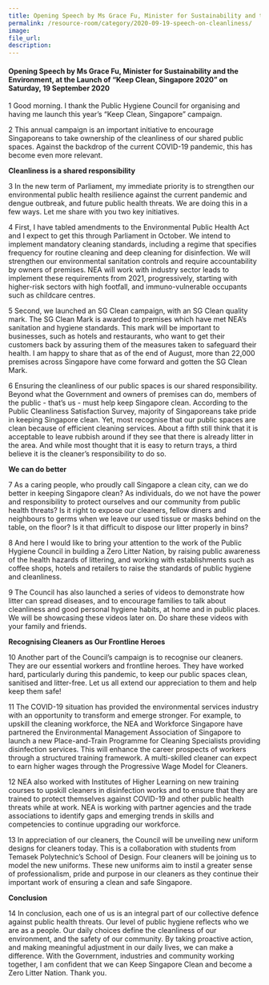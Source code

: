 ```yaml
---
title: Opening Speech by Ms Grace Fu, Minister for Sustainability and the Environment, at the Launch of “Keep Clean, Singapore 2020” on Saturday, 19 September 2020
permalink: /resource-room/category/2020-09-19-speech-on-cleanliness/
image: 
file_url:
description: 
---
```


#### Opening Speech by Ms Grace Fu, Minister for Sustainability and the Environment, at the Launch of “Keep Clean, Singapore 2020” on Saturday, 19 September 2020

1  Good morning. I thank the Public Hygiene Council for organising and having me launch this year’s “Keep Clean, Singapore” campaign.

2  This annual campaign is an important initiative to encourage Singaporeans to take ownership of the cleanliness of our shared public spaces. Against the backdrop of the current COVID-19 pandemic, this has become even more relevant.

**Cleanliness is a shared responsibility**

3  In the new term of Parliament, my immediate priority is to strengthen our environmental public health resilience against the current pandemic and dengue outbreak, and future public health threats. We are doing this in a few ways. Let me share with you two key initiatives.

4  First, I have tabled amendments to the Environmental Public Health Act and I expect to get this through Parliament in October. We intend to implement mandatory cleaning standards, including a regime that specifies frequency for routine cleaning and deep cleaning for disinfection. We will strengthen our environmental sanitation controls and require accountability by owners of premises. NEA will work with industry sector leads to implement these requirements from 2021, progressively, starting with higher-risk sectors with high footfall, and immuno-vulnerable occupants such as childcare centres.

5  Second, we launched an SG Clean campaign, with an SG Clean quality mark. The SG Clean Mark is awarded to premises which have met NEA’s sanitation and hygiene standards. This mark will be important to businesses, such as hotels and restaurants, who want to get their customers back by assuring them of the measures taken to safeguard their health. I am happy to share that as of the end of August, more than 22,000 premises across Singapore have come forward and gotten the SG Clean Mark.

6  Ensuring the cleanliness of our public spaces is our shared responsibility. Beyond what the Government and owners of premises can do, members of the public - that’s us - must help keep Singapore clean. According to the Public Cleanliness Satisfaction Survey, majority of Singaporeans take pride in keeping Singapore clean. Yet, most recognise that our public spaces are clean because of efficient cleaning services. About a fifth still think that it is acceptable to leave rubbish around if they see that there is already litter in the area. And while most thought that it is easy to return trays, a third believe it is the cleaner’s responsibility to do so.

**We can do better**

7  As a caring people, who proudly call Singapore a clean city, can we do better in keeping Singapore clean? As individuals, do we not have the power and responsibility to protect ourselves and our community from public health threats? Is it right to expose our cleaners, fellow diners and neighbours to germs when we leave our used tissue or masks behind on the table, on the floor? Is it that difficult to dispose our litter properly in bins?

8  And here I would like to bring your attention to the work of the Public Hygiene Council in building a Zero Litter Nation, by raising public awareness of the health hazards of littering, and working with establishments such as coffee shops, hotels and retailers to raise the standards of public hygiene and cleanliness.

9  The Council has also launched a series of videos to demonstrate how litter can spread diseases, and to encourage families to talk about cleanliness and good personal hygiene habits, at home and in public places. We will be showcasing these videos later on. Do share these videos with your family and friends.

**Recognising Cleaners as Our Frontline Heroes**

10  Another part of the Council’s campaign is to recognise our cleaners. They are our essential workers and frontline heroes. They have worked hard, particularly during this pandemic, to keep our public spaces clean, sanitised and litter-free. Let us all extend our appreciation to them and help keep them safe!

11  The COVID-19 situation has provided the environmental services industry with an opportunity to transform and emerge stronger. For example, to upskill the cleaning workforce, the NEA and Workforce Singapore have partnered the Environmental Management Association of Singapore to launch a new Place-and-Train Programme for Cleaning Specialists providing disinfection services. This will enhance the career prospects of workers through a structured training framework. A multi-skilled cleaner can expect to earn higher wages through the Progressive Wage Model for Cleaners.

12  NEA also worked with Institutes of Higher Learning on new training courses to upskill cleaners in disinfection works and to ensure that they are trained to protect themselves against COVID-19 and other public health threats while at work. NEA is working with partner agencies and the trade associations to identify gaps and emerging trends in skills and competencies to continue upgrading our workforce.

13  In appreciation of our cleaners, the Council will be unveiling new uniform designs for cleaners today. This is a collaboration with students from Temasek Polytechnic’s School of Design. Four cleaners will be joining us to model the new uniforms. These new uniforms aim to instil a greater sense of professionalism, pride and purpose in our cleaners as they continue their important work of ensuring a clean and safe Singapore.

**Conclusion**

14  In conclusion, each one of us is an integral part of our collective defence against public health threats. Our level of public hygiene reflects who we are as a people. Our daily choices define the cleanliness of our environment, and the safety of our community. By taking proactive action, and making meaningful adjustment in our daily lives, we can make a difference. With the Government, industries and community working together, I am confident that we can Keep Singapore Clean and become a Zero Litter Nation. Thank you.